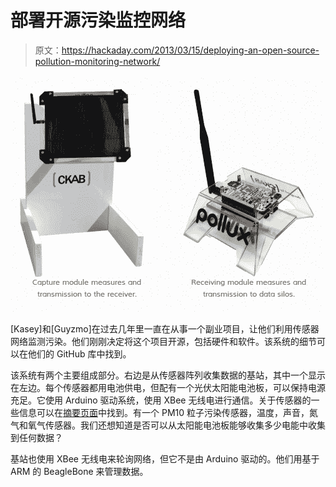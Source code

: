 # 部署开源污染监控网络

> 原文：<https://hackaday.com/2013/03/15/deploying-an-open-source-pollution-monitoring-network/>

![pollution-monitoring-network](img/b46f68e16a57a324995ab099dbbc00cf.png)

[Kasey]和[Guyzmo]在过去几年里一直在从事一个副业项目，让他们利用传感器网络监测污染。他们刚刚决定将这个项目开源，包括硬件和软件。该系统的细节可以在他们的 GitHub 库中找到。

该系统有两个主要组成部分。右边是从传感器阵列收集数据的基站，其中一个显示在左边。每个传感器都用电池供电，但配有一个光伏太阳能电池板，可以保持电源充足。它使用 Arduino 驱动系统，使用 XBee 无线电进行通信。关于传感器的一些信息可以在[摘要页面](https://github.com/hackable-devices/polluxnzcity/wiki)中找到。有一个 PM10 粒子污染传感器，温度，声音，氮气和氧气传感器。我们还想知道是否可以从太阳能电池板能够收集多少电能中收集到任何数据？

基站也使用 XBee 无线电来轮询网络，但它不是由 Arduino 驱动的。他们用基于 ARM 的 BeagleBone 来管理数据。